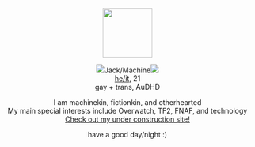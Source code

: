 <div background-color:#949494;>
<div class="header" align="center">
  <img src="https://file.garden/ZT_Uy1MKnEU1c7Kr/Resources/1212959227530977331.png" width=100>
  <p>
    <img src="https://file.garden/ZT_Uy1MKnEU1c7Kr/Resources/rainbow2.png">Jack/Machine<img src="https://file.garden/ZT_Uy1MKnEU1c7Kr/Resources/rainbow1.png">
    <br>
    <a href="https://en.pronouns.page/@47-z">he/it</a>, 21
    <br>
    gay + trans, AuDHD
  </p>

  <p>
    I am machinekin, fictionkin, and otherhearted
    <br>
    My main special interests include Overwatch, TF2, FNAF, and technology
    <br>
    <a href="https://47-z.github.io">Check out my under construction site!</a>
  </p>

  <p>
    have a good day/night :)
  </p>
</div>
</div>
